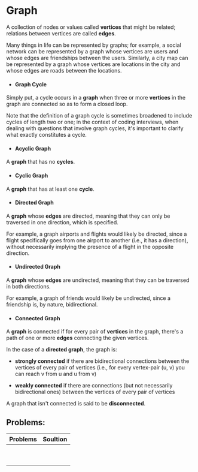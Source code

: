 # Graph
A collection of nodes or values called **vertices** that might be related; relations between vertices are called **edges**.

Many things in life can be represented by graphs; for example, a social network can be represented by a graph whose vertices are users and whose edges are friendships between the users. Similarly, a city map can be represented by a graph whose vertices are locations in the city and whose edges are roads between the locations.

- #### Graph Cycle

Simply put, a cycle occurs in a **graph** when three or more **vertices** in the graph are connected so as to form a closed loop.

Note that the definition of a graph cycle is sometimes broadened to include cycles of length two or one; in the context of coding interviews, when dealing with questions that involve graph cycles, it's important to clarify what exactly constitutes a cycle.

- #### Acyclic Graph

A **graph** that has no **cycles**.

- #### Cyclic Graph

A **graph** that has at least one **cycle**.

- #### Directed Graph

A **graph** whose **edges** are directed, meaning that they can only be traversed in one direction, which is specified.

For example, a graph airports and flights would likely be directed, since a flight specifically goes from one airport to another (i.e., it has a direction), without necessarily implying the presence of a flight in the opposite direction.

- #### Undirected Graph

A **graph** whose **edges** are undirected, meaning that they can be traversed in both directions.

For example, a graph of friends would likely be undirected, since a friendship is, by nature, bidirectional.

- #### Connected Graph

A **graph** is connected if for every pair of **vertices** in the graph, there's a path of one or more **edges** connecting the given vertices.

In the case of a **directed graph**, the graph is:

- **strongly connected** if there are bidirectional connections between the vertices of every pair of vertices (i.e., for every vertex-pair (u, v) you can reach v from u and u from v)

- **weakly connected** if there are connections (but not necessarily bidirectional ones) between the vertices of every pair of vertices

A graph that isn't connected is said to be **disconnected**.


## Problems:

| Problems    | Soultion  |      
| :------------- |:-------------:| 
|                |               |
|                |               |
|                |               |
|                |               |
|                |               |
|                |               |
|                |               |
|                |               |
|                |               |




  
  